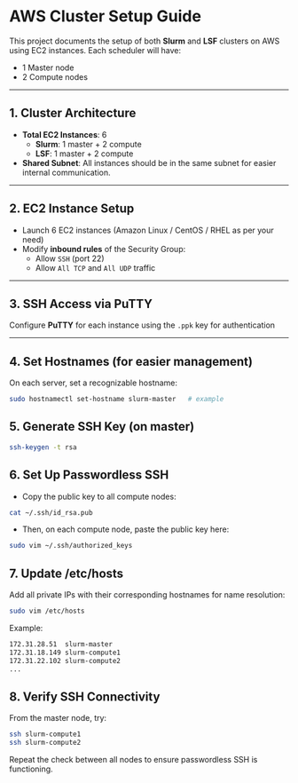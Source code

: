 # AWS Cluster Setup Guide

This project documents the setup of both **Slurm** and **LSF** clusters on AWS using EC2 instances. Each scheduler will have:
- 1 Master node
- 2 Compute nodes

---

## 1. Cluster Architecture

- **Total EC2 Instances**: 6
  - **Slurm**: 1 master + 2 compute
  - **LSF**: 1 master + 2 compute
- **Shared Subnet**: All instances should be in the same subnet for easier internal communication.

---

## 2. EC2 Instance Setup

- Launch 6 EC2 instances (Amazon Linux / CentOS / RHEL as per your need)
- Modify **inbound rules** of the Security Group:
  - Allow `SSH` (port 22)
  - Allow `All TCP` and `All UDP` traffic 

---

## 3. SSH Access via PuTTY

Configure **PuTTY** for each instance using the `.ppk` key for authentication

---

## 4. Set Hostnames (for easier management)

On each server, set a recognizable hostname:

```bash
sudo hostnamectl set-hostname slurm-master   # example
```

## 5. Generate SSH Key (on master)

```bash
ssh-keygen -t rsa
```

## 6. Set Up Passwordless SSH

- Copy the public key to all compute nodes:
 
```bash
cat ~/.ssh/id_rsa.pub
```
- Then, on each compute node, paste the public key here:

```bash
sudo vim ~/.ssh/authorized_keys
```


## 7. Update /etc/hosts

Add all private IPs with their corresponding hostnames for name resolution:

 ```bash
sudo vim /etc/hosts
```

Example:
```bash
172.31.28.51  slurm-master
172.31.18.149 slurm-compute1
172.31.22.102 slurm-compute2
...
```

## 8. Verify SSH Connectivity
From the master node, try:

```bash
ssh slurm-compute1
ssh slurm-compute2
```

Repeat the check between all nodes to ensure passwordless SSH is functioning.
